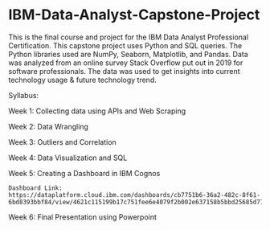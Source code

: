 # IBM-Data-Analyst-Capstone-Project
This is the final course and project for the IBM Data Analyst Professional Certification. This capstone project uses Python and SQL queries. The Python libraries used are NumPy, Seaborn, Matplotlib, and Pandas. Data was analyzed from an online survey Stack Overflow put out in 2019 for software professionals. The data was used to get insights into current technology usage & future technology trend. 

Syllabus:

Week 1: Collecting data using APIs and Web Scraping

Week 2: Data Wrangling

Week 3: Outliers and Correlation

Week 4: Data Visualization and SQL

Week 5: Creating a Dashboard in IBM Cognos
    
    Dashboard Link: https://dataplatform.cloud.ibm.com/dashboards/cb7751b6-36a2-482c-8f61-6bd8393bbf84/view/4621c115199b17c751fee6e4079f2b002e637158b5bbd25685d77b490d682397f03c1195c82f1d5ddc125060f3b8150acd

Week 6: Final Presentation using Powerpoint
